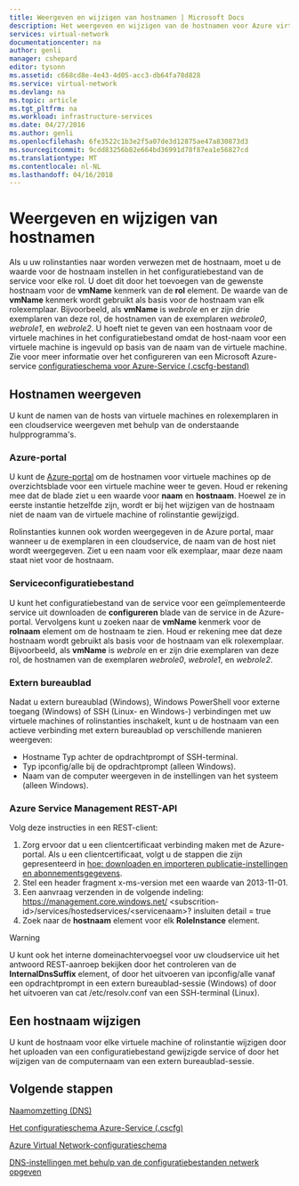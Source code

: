 ```yaml
---
title: Weergeven en wijzigen van hostnamen | Microsoft Docs
description: Het weergeven en wijzigen van de hostnamen voor Azure virtual machines, web- en werkrollen voor naamomzetting
services: virtual-network
documentationcenter: na
author: genli
manager: cshepard
editor: tysonn
ms.assetid: c668cd8e-4e43-4d05-acc3-db64fa78d828
ms.service: virtual-network
ms.devlang: na
ms.topic: article
ms.tgt_pltfrm: na
ms.workload: infrastructure-services
ms.date: 04/27/2016
ms.author: genli
ms.openlocfilehash: 6fe3522c1b3e2f5a07de3d12875ae47a830873d3
ms.sourcegitcommit: 9cdd83256b82e664bd36991d78f87ea1e56827cd
ms.translationtype: MT
ms.contentlocale: nl-NL
ms.lasthandoff: 04/16/2018
---
```

# <a name="viewing-and-modifying-hostnames"></a>Weergeven en wijzigen van hostnamen
Als u uw rolinstanties naar worden verwezen met de hostnaam, moet u de waarde voor de hostnaam instellen in het configuratiebestand van de service voor elke rol. U doet dit door het toevoegen van de gewenste hostnaam voor de **vmName** kenmerk van de **rol** element. De waarde van de **vmName** kenmerk wordt gebruikt als basis voor de hostnaam van elk rolexemplaar. Bijvoorbeeld, als **vmName** is *webrole* en er zijn drie exemplaren van deze rol, de hostnamen van de exemplaren *webrole0*, *webrole1*, en *webrole2*. U hoeft niet te geven van een hostnaam voor de virtuele machines in het configuratiebestand omdat de host-naam voor een virtuele machine is ingevuld op basis van de naam van de virtuele machine. Zie voor meer informatie over het configureren van een Microsoft Azure-service [configuratieschema voor Azure-Service (.cscfg-bestand)](https://msdn.microsoft.com/library/azure/ee758710.aspx)

## <a name="viewing-hostnames"></a>Hostnamen weergeven
U kunt de namen van de hosts van virtuele machines en rolexemplaren in een cloudservice weergeven met behulp van de onderstaande hulpprogramma's.

### <a name="azure-portal"></a>Azure-portal
U kunt de [Azure-portal](http://portal.azure.com) om de hostnamen voor virtuele machines op de overzichtsblade voor een virtuele machine weer te geven. Houd er rekening mee dat de blade ziet u een waarde voor **naam** en **hostnaam**. Hoewel ze in eerste instantie hetzelfde zijn, wordt er bij het wijzigen van de hostnaam niet de naam van de virtuele machine of rolinstantie gewijzigd.

Rolinstanties kunnen ook worden weergegeven in de Azure portal, maar wanneer u de exemplaren in een cloudservice, de naam van de host niet wordt weergegeven. Ziet u een naam voor elk exemplaar, maar deze naam staat niet voor de hostnaam.

### <a name="service-configuration-file"></a>Serviceconfiguratiebestand
U kunt het configuratiebestand van de service voor een geïmplementeerde service uit downloaden de **configureren** blade van de service in de Azure-portal. Vervolgens kunt u zoeken naar de **vmName** kenmerk voor de **rolnaam** element om de hostnaam te zien. Houd er rekening mee dat deze hostnaam wordt gebruikt als basis voor de hostnaam van elk rolexemplaar. Bijvoorbeeld, als **vmName** is *webrole* en er zijn drie exemplaren van deze rol, de hostnamen van de exemplaren *webrole0*, *webrole1*, en *webrole2*.

### <a name="remote-desktop"></a>Extern bureaublad
Nadat u extern bureaublad (Windows), Windows PowerShell voor externe toegang (Windows) of SSH (Linux- en Windows-) verbindingen met uw virtuele machines of rolinstanties inschakelt, kunt u de hostnaam van een actieve verbinding met extern bureaublad op verschillende manieren weergeven:

* Hostname Typ achter de opdrachtprompt of SSH-terminal.
* Typ ipconfig/alle bij de opdrachtprompt (alleen Windows).
* Naam van de computer weergeven in de instellingen van het systeem (alleen Windows).

### <a name="azure-service-management-rest-api"></a>Azure Service Management REST-API
Volg deze instructies in een REST-client:

1. Zorg ervoor dat u een clientcertificaat verbinding maken met de Azure-portal. Als u een clientcertificaat, volgt u de stappen die zijn gepresenteerd in [hoe: downloaden en importeren publicatie-instellingen en abonnementsgegevens](https://msdn.microsoft.com/library/dn385850.aspx). 
2. Stel een header fragment x-ms-version met een waarde van 2013-11-01.
3. Een aanvraag verzenden in de volgende indeling: https://management.core.windows.net/ \<subscrition-id\>/services/hostedservices/\<servicenaam\>? insluiten detail = true
4. Zoek naar de **hostnaam** element voor elk **RoleInstance** element.

> [!WARNING]
> U kunt ook het interne domeinachtervoegsel voor uw cloudservice uit het antwoord REST-aanroep bekijken door het controleren van de **InternalDnsSuffix** element, of door het uitvoeren van ipconfig/alle vanaf een opdrachtprompt in een extern bureaublad-sessie (Windows) of door het uitvoeren van cat /etc/resolv.conf van een SSH-terminal (Linux).
> 
> 

## <a name="modifying-a-hostname"></a>Een hostnaam wijzigen
U kunt de hostnaam voor elke virtuele machine of rolinstantie wijzigen door het uploaden van een configuratiebestand gewijzigde service of door het wijzigen van de computernaam van een extern bureaublad-sessie.

## <a name="next-steps"></a>Volgende stappen
[Naamomzetting (DNS)](virtual-networks-name-resolution-for-vms-and-role-instances.md)

[Het configuratieschema Azure-Service (.cscfg)](https://msdn.microsoft.com/library/windowsazure/ee758710.aspx)

[Azure Virtual Network-configuratieschema](http://go.microsoft.com/fwlink/?LinkId=248093)

[DNS-instellingen met behulp van de configuratiebestanden netwerk opgeven](virtual-networks-specifying-a-dns-settings-in-a-virtual-network-configuration-file.md)

